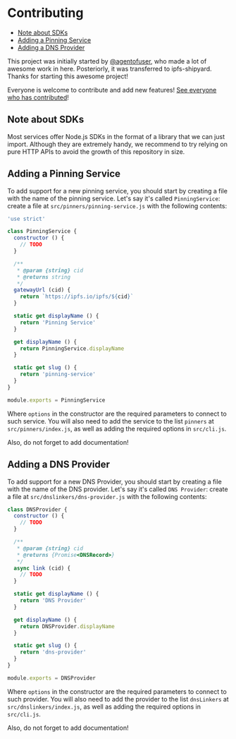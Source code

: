 # Contributing

- [Note about SDKs](#note-about-sdks)
- [Adding a Pinning Service](#adding-a-pinning-service)
- [Adding a DNS Provider](#adding-a-dns-provider)

This project was initially started by [@agentofuser](https://github.com/agentofuser),
who made a lot of awesome work in here. Posteriorly, it was transferred to ipfs-shipyard.
Thanks for starting this awesome project!

Everyone is welcome to contribute and add new features!
[See everyone who has contributed](https://github.com/ipfs-shipyard/ipfs-deploy/graphs/contributors)!

## Note about SDKs

Most services offer Node.js SDKs in the format of a library that we can just import.
Although they are extremely handy, we recommend to try relying on pure HTTP APIs
to avoid the growth of this repository in size.

## Adding a Pinning Service

To add support for a new pinning service, you should start by creating a file with the
name of the pinning service. Let's say it's called `PinningService`: create a file at
`src/pinners/pinning-service.js` with the following contents:

```javascript
'use strict'

class PinningService {
  constructor () {
    // TODO
  }

  /**
   * @param {string} cid
   * @returns string
   */
  gatewayUrl (cid) {
    return `https://ipfs.io/ipfs/${cid}`
  }

  static get displayName () {
    return 'Pinning Service'
  }

  get displayName () {
    return PinningService.displayName
  }

  static get slug () {
    return 'pinning-service'
  }
}

module.exports = PinningService
```

Where `options` in the constructor are the required parameters to connect to such service.
You will also need to add the service to the list `pinners` at `src/pinners/index.js`, as well
as adding the required options in `src/cli.js`.

Also, do not forget to add documentation!

## Adding a DNS Provider

To add support for a new DNS Provider, you should start by creating a file with the
name of the DNS provider. Let's say it's called `DNS Provider`: create a file at
`src/dnslinkers/dns-provider.js` with the following contents:

```javascript
class DNSProvider {
  constructor () {
    // TODO
  }

  /**
   * @param {string} cid
   * @returns {Promise<DNSRecord>}
   */
  async link (cid) {
    // TODO
  }

  static get displayName () {
    return 'DNS Provider'
  }

  get displayName () {
    return DNSProvider.displayName
  }

  static get slug () {
    return 'dns-provider'
  }
}

module.exports = DNSProvider

```

Where `options` in the constructor are the required parameters to connect to such provider.
You will also need to add the provider to the list `dnsLinkers` at `src/dnslinkers/index.js`, as well
as adding the required options in `src/cli.js`.

Also, do not forget to add documentation!